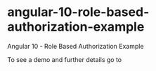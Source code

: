 # angular-10-role-based-authorization-example

Angular 10 - Role Based Authorization Example

To see a demo and further details go to 